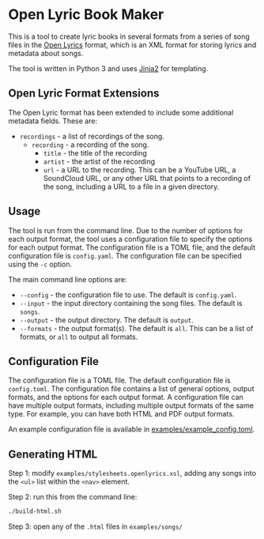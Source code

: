 Open Lyric Book Maker
=====================

This is a tool to create lyric books in several formats from a series of song files in the [Open Lyrics](https://github.com/openlyrics/openlyrics/) format, which is an XML format for storing lyrics and metadata about songs.

The tool is written in Python 3 and uses [Jinja2](http://jinja.pocoo.org/docs/2.10/) for templating.

## Open Lyric Format Extensions

The Open Lyric format has been extended to include some additional metadata fields. These are:

* `recordings` - a list of recordings of the song.
  * `recording` - a recording of the song.
    * `title` - the title of the recording
    * `artist` - the artist of the recording
    * `url` - a URL to the recording. This can be a YouTube URL, a SoundCloud URL, or any other URL that points to a recording of the song, including a URL to a file in a given directory.

## Usage

The tool is run from the command line.  Due to the number of options for each output format, the tool uses a configuration file to specify the options for each output format.  The configuration file is a TOML file, and the default configuration file is `config.yaml`.  The configuration file can be specified using the `-c` option.

The main command line options are:
* `--config` - the configuration file to use.  The default is `config.yaml`.
* `--input` - the input directory containing the song files.  The default is `songs`.
* `--output` - the output directory.  The default is `output`.
* `--formats` - the output format(s). The default is `all`.  This can be a list of formats, or `all` to output all formats.

## Configuration File

The configuration file is a TOML file.  The default configuration file is `config.toml`.  The configuration file contains a list of general options, output formats, and the options for each output format. A configuration file can have multiple output formats, including multiple output formats of the same type.  For example, you can have both HTML and PDF output formats.

An example configuration file is available in [examples/example_config.toml](examples/example_config.toml).


## Generating HTML

Step 1: modify `examples/stylesheets.openlyrics.xsl`, adding any songs into the `<ul>` list within the `<nav>` element.

Step 2: run this from the command line:

```bash
./build-html.sh
```

Step 3: open any of the `.html` files in `examples/songs/`
